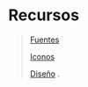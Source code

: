 # Recursos

> [Fuentes](https://discord.com/channels/1101581994355347526/1215014546897637406/1215017741941997638)
>
> [Iconos](https://boxicons.com/)
>
> [Diseño](https://www.figma.com/community/file/928559061120466831) .